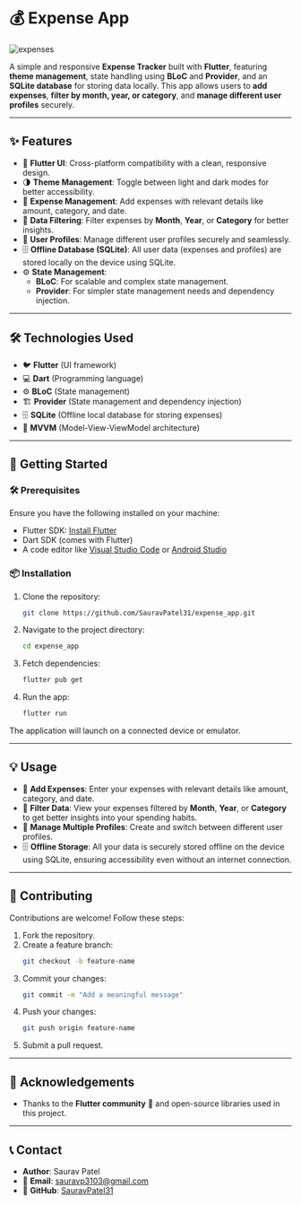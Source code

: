 # 💰 Expense App  
![expenses](https://github.com/user-attachments/assets/ca07a714-cc78-45c1-8e80-31eeffd9d411)

A simple and responsive **Expense Tracker** built with **Flutter**, featuring **theme management**, state handling using **BLoC** and **Provider**, and an **SQLite database** for storing data locally. This app allows users to **add expenses**, **filter by month, year, or category**, and **manage different user profiles** securely.

---

## ✨ Features

- 🎨 **Flutter UI**: Cross-platform compatibility with a clean, responsive design.
- 🌗 **Theme Management**: Toggle between light and dark modes for better accessibility.
- 💸 **Expense Management**: Add expenses with relevant details like amount, category, and date.
- 🔎 **Data Filtering**: Filter expenses by **Month**, **Year**, or **Category** for better insights.
- 👥 **User Profiles**: Manage different user profiles securely and seamlessly.
- 🗄️ **Offline Database (SQLite)**: All user data (expenses and profiles) are stored locally on the device using SQLite.
- ⚙️ **State Management**:
  - **BLoC**: For scalable and complex state management.
  - **Provider**: For simpler state management needs and dependency injection.

---

## 🛠 Technologies Used

- 🐦 **Flutter** (UI framework)
- 💻 **Dart** (Programming language)
- ⚙️ **BLoC** (State management)
- 🏗️ **Provider** (State management and dependency injection)
- 🗄️ **SQLite** (Offline local database for storing expenses)
- 🧱 **MVVM** (Model-View-ViewModel architecture)

---

## 🚀 Getting Started

### 🛠 Prerequisites

Ensure you have the following installed on your machine:

- Flutter SDK: [Install Flutter](https://docs.flutter.dev/get-started/install)
- Dart SDK (comes with Flutter)
- A code editor like [Visual Studio Code](https://code.visualstudio.com/) or [Android Studio](https://developer.android.com/studio)

### 📦 Installation

1. Clone the repository:
   ```bash
   git clone https://github.com/SauravPatel31/expense_app.git
   ```
2. Navigate to the project directory:
   ```bash
   cd expense_app
   ```
3. Fetch dependencies:
   ```bash
   flutter pub get
   ```
4. Run the app:
   ```bash
   flutter run
   ```

The application will launch on a connected device or emulator.

---

## 💡 Usage

- 💸 **Add Expenses**: Enter your expenses with relevant details like amount, category, and date.
- 🔎 **Filter Data**: View your expenses filtered by **Month**, **Year**, or **Category** to get better insights into your spending habits.
- 👥 **Manage Multiple Profiles**: Create and switch between different user profiles.
- 🗄️ **Offline Storage**: All your data is securely stored offline on the device using SQLite, ensuring accessibility even without an internet connection.

---

## 🤝 Contributing

Contributions are welcome! Follow these steps:

1. Fork the repository.
2. Create a feature branch:
   ```bash
   git checkout -b feature-name
   ```
3. Commit your changes:
   ```bash
   git commit -m "Add a meaningful message"
   ```
4. Push your changes:
   ```bash
   git push origin feature-name
   ```
5. Submit a pull request.

---

## 🎉 Acknowledgements

- Thanks to the **Flutter community** 💙 and open-source libraries used in this project.

---

## 📞 Contact

- **Author**: Saurav Patel  
- 📧 **Email**: [sauravp3103@gmail.com](mailto:sauravp3103@gmail.com)  
- 🐙 **GitHub**: [SauravPatel31](https://github.com/SauravPatel31)  

